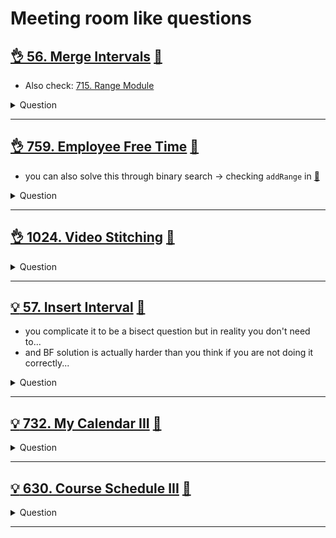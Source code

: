 # Meeting room like questions

## [:ok_hand: 56. Merge Intervals](https://leetcode.com/problems/merge-intervals/) [:dart:](merge_interval.h)

- Also check: [715. Range Module](../../binary_search/README.md#💡-715-range-module-🎯)

<details><summary markdown="span">Question</summary>

```markdown
Given an array of intervals where intervals[i] = [starti, endi]
- merge all overlapping intervals,
- and return an array of the **non-overlapping** intervals that cover all the
  intervals in the input.

Input: intervals = [[1,3],[2,6],[8,10],[15,18]]
Output: [[1,6],[8,10],[15,18]]
Explanation: Since intervals [1,3] and [2,6] overlap, merge them into [1,6].
```

</details>

------------------------------------------------------------------------------

## [:ok_hand: 759. Employee Free Time](https://leetcode.com/problems/employee-free-time/) [:dart:](employee_free_time.h)

- you can also solve this through binary search -> checking `addRange` in [:dart:](../binary_search/range_module.h)

<details><summary markdown="span">Question</summary>

```markdown
- Given a list schedule of employees,
  which represents the working time for each employee.
  - Each employee has a list of non-overlapping Intervals that are itself sorted.
- Return the list of finite intervals representing common,
  positive-length free time for all employees, also in sorted order.

Input: schedule = [[[1,2],[5,6]],
                  [[1,3]],
                  [[4,10]]]
Output: [[3,4]]

Explanation:
- There are a total of three employees,
  and all common free time intervals would be [-inf, 1], [3, 4], [10, inf].
- We discard any intervals that contain inf as they aren't finite.
```

</details>

------------------------------------------------------------------------------

## [:ok_hand: 1024. Video Stitching](https://leetcode.com/problems/video-stitching/) [:dart:](video_stitching.h)

<details><summary markdown="span">Question</summary>

```markdown
You are given a series of video clips from a sporting event that lasted time
seconds.

These video clips can be overlapping with each other and have varying lengths.

Each video clip is described by an array clips where
- clips[i] = [starti, endi] indicates that
  the ith clip started at starti and ended at endi.

Return the minimum number of clips needed so that we can cut the clips into
segments that cover the entire sporting event [0, time].

If the task is impossible, return -1.

Input: clips = [[0,2],[4,6],[8,10],[1,9],[1,5],[5,9]], time = 10
Output: 3

Explanation: We take the clips [0,2], [8,10], [1,9]; a total of 3 clips.
```

</details>

------------------------------------------------------------------------------

## [:bulb: 57. Insert Interval](https://leetcode.com/problems/insert-interval/) [:dart:](insert_interval.h)

- you complicate it to be a bisect question but in reality you don't need to...
- and BF solution is actually harder than you think if you are not doing it correctly...

<details><summary markdown="span">Question</summary>

```markdown
You are given an array of non-overlapping intervals intervals where
- intervals[i] = [starti, endi] represent
- the start and the end of the ith interval
- and intervals is sorted in ascending order by starti.

You are also given an interval newInterval = [start, end]
that represents the start and end of another interval.

Insert newInterval into intervals such that intervals is
- **still sorted in ascending order by starti** and
- intervals still **does not have any overlapping intervals** (merge overlapping intervals if necessary).

Return intervals after the insertion.

Input: intervals = [[1,3],[6,9]], newInterval = [2,5]
Output: [[1,5],[6,9]]

Input: intervals = [[1,2],[3,5],[6,7],[8,10],[12,16]], newInterval = [4,8]
Output: [[1,2],[3,10],[12,16]]
```

</details>

------------------------------------------------------------------------------

## [:bulb: 732. My Calendar III](https://leetcode.com/problems/my-calendar-iii/) [:dart:](my_calendar_iii.h)

<details><summary markdown="span">Question</summary>

```markdown
You are given an array of non-overlapping intervals intervals where
- intervals[i] = [starti, endi] represent
- the start and the end of the ith interval
- and intervals is sorted in ascending order by starti.

You are also given an interval newInterval = [start, end]
that represents the start and end of another interval.

Insert newInterval into intervals such that intervals is
- **still sorted in ascending order by starti** and
- intervals still **does not have any overlapping intervals** (merge overlapping intervals if necessary).

Return intervals after the insertion.

Input: intervals = [[1,3],[6,9]], newInterval = [2,5]
Output: [[1,5],[6,9]]

Input: intervals = [[1,2],[3,5],[6,7],[8,10],[12,16]], newInterval = [4,8]
Output: [[1,2],[3,10],[12,16]]
```

</details>

------------------------------------------------------------------------------

## [:bulb: 630. Course Schedule III](https://leetcode.com/problems/course-schedule-iii/) [:dart:](course_schedule_iii.h)

<details><summary markdown="span">Question</summary>

```markdown
There are n different online courses numbered from 1 to n.
You are given an array courses where
- courses[i] = [durationi, lastDayi] indicate that
    - the ith course should be taken continuously for durationi days
    - and must be finished before or on lastDayi.
You will start on the 1st day and you cannot take two or more courses simultaneously.
Return the maximum number of courses that you can take.

e.g. [[1,2],[2,3]]  --> ans = 2
took [1,2], timeUsed = 1 <= 2 is okay to take
took [2,3], timeUsed = 3 <= 3 is okay to take
```

</details>

------------------------------------------------------------------------------
